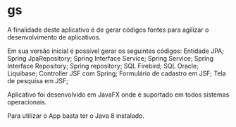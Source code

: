 # gs
A finalidade deste aplicativo é de gerar códigos fontes para agilizar o desenvolvimento de aplicativos.

Em sua versão inicial é possivel gerar os seguintes códigos:
    Entidade JPA;
    Spring JpaRepository;
    Spring Interface Service;
    Spring Service;
    Spring Interface Repository;
    Spring repository;
    SQL Firebird;
    SQL Oracle;
    Liquibase;
    Controller JSF com Spring;
    Formulário de cadastro em JSF;
    Tela de pesquisa em JSF;

Aplicativo foi desenvolvido em JavaFX onde é suportado em todos sistemas operacionais.

Para utilizar o App basta ter o Java 8 instalado.
